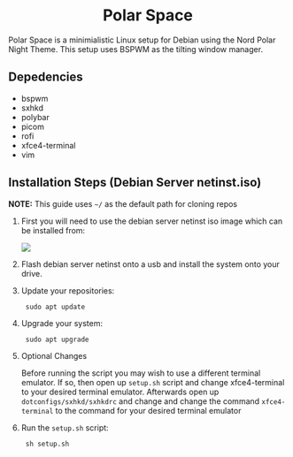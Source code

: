 <h1 align="center">Polar Space</h1>

Polar Space is a minimialistic Linux setup for Debian using the Nord Polar Night Theme. This setup uses BSPWM as the tilting window manager.

## Depedencies
- bspwm
- sxhkd
- polybar
- picom
- rofi
- xfce4-terminal
- vim

## Installation Steps (Debian Server netinst.iso)
**NOTE:** This guide uses ``~/`` as the default path for cloning repos

1. First you will need to use the debian server netinst iso image which can be installed from:

	[![](https://www.debian.org/Pics/openlogo-50.png)](https://www.debian.org/distrib/netinst)
2. Flash debian server netinst onto a usb and install the system onto your drive.
3. Update your repositories:

		sudo apt update
4. Upgrade your system:

		sudo apt upgrade
5. Optional Changes

	Before running the script you may wish to use a different terminal emulator. If so, then open up ``setup.sh`` script and change xfce4-terminal to your desired terminal emulator. Afterwards open up ``dotconfigs/sxhkd/sxhkdrc`` and change and change the command ``xfce4-terminal`` to the command for your desired terminal emulator
6. Run the ``setup.sh`` script:

		sh setup.sh

